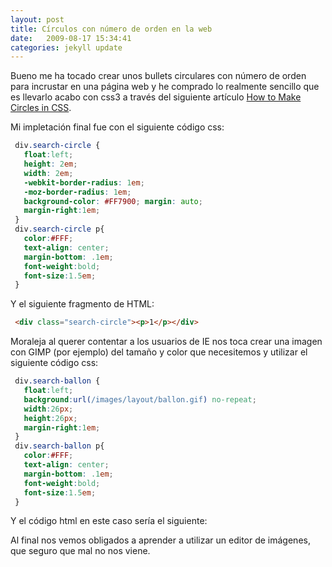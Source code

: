 ```yaml
---
layout: post
title: Círculos con número de orden en la web
date:   2009-08-17 15:34:41
categories: jekyll update
---
```


Bueno me ha tocado crear unos bullets circulares con número de orden para incrustar en una página web y he comprado lo realmente sencillo que es llevarlo acabo con css3 a través del siguiente artículo [How to Make Circles in CSS](http://blog.ardes.com/2009/3/4/css-circles).

Mi impletación final fue con el siguiente código css:

```css
 div.search-circle {
   float:left;
   height: 2em;
   width: 2em;
   -webkit-border-radius: 1em;
   -moz-border-radius: 1em;
   background-color: #FF7900; margin: auto;
   margin-right:1em;
 }
 div.search-circle p{
   color:#FFF;
   text-align: center;
   margin-bottom: .1em;
   font-weight:bold;
   font-size:1.5em;
 }
```

Y el siguiente fragmento de HTML:

```html
 <div class="search-circle"><p>1</p></div>
```

Moraleja al querer contentar a los usuarios de IE nos toca crear una imagen con GIMP (por ejemplo) del tamaño y color que necesitemos y utilizar el siguiente código css:

```css
 div.search-ballon {
   float:left;
   background:url(/images/layout/ballon.gif) no-repeat;
   width:26px;
   height:26px;
   margin-right:1em;
 }
 div.search-ballon p{
   color:#FFF;
   text-align: center;
   margin-bottom: .1em;
   font-weight:bold;
   font-size:1.5em;
 }
```

Y el código html en este caso sería el siguiente:

Al final nos vemos obligados a aprender a utilizar un editor de imágenes, que seguro que mal no nos viene.


